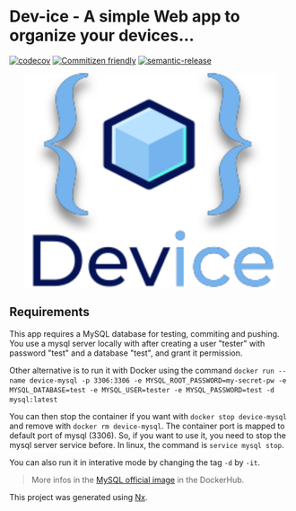 # Dev-ice - A simple Web app to organize your devices...

[![codecov](https://codecov.io/gh/guifonte/dev-ice/branch/main/graph/badge.svg?token=O4XOAEGSNT)](https://codecov.io/gh/guifonte/dev-ice)
[![Commitizen friendly](https://img.shields.io/badge/commitizen-friendly-brightgreen.svg)](http://commitizen.github.io/cz-cli/)
[![semantic-release](https://img.shields.io/badge/%20%20%F0%9F%93%A6%F0%9F%9A%80-semantic--release-e10079.svg)](https://github.com/semantic-release/semantic-release)

<p style="text-align: center;"><img src="docs/device-logo.svg" width="450"></p>

## Requirements

This app requires a MySQL database for testing, commiting and pushing. You use a mysql server locally with after creating a user "tester" with password "test" and a database "test", and grant it permission.

Other alternative is to run it with Docker using the command `docker run --name device-mysql -p 3306:3306 -e MYSQL_ROOT_PASSWORD=my-secret-pw -e MYSQL_DATABASE=test -e MYSQL_USER=tester -e MYSQL_PASSWORD=test -d mysql:latest`

You can then stop the container if you want with `docker stop device-mysql` and remove with `docker rm device-mysql`. The container port is mapped to default port of mysql (3306). So, if you want to use it, you need to stop the mysql server service before. In linux, the command is `service mysql stop`.

You can also run it in interative mode by changing the tag `-d` by `-it`.

> More infos in the [MySQL official image](https://hub.docker.com/_/mysql) in the DockerHub.

This project was generated using [Nx](https://nx.dev).

